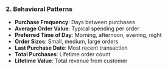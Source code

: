 ### 2. Behavioral Patterns

- **Purchase Frequency**: Days between purchases
- **Average Order Value**: Typical spending per order
- **Preferred Time of Day**: Morning, afternoon, evening, night
- **Order Sizes**: Small, medium, large orders
- **Last Purchase Date**: Most recent transaction
- **Total Purchases**: Lifetime order count
- **Lifetime Value**: Total revenue from customer
